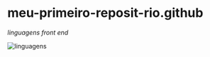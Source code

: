 # meu-primeiro-reposit-rio.github

*linguagens front end*

![linguagens](https://skillicons.dev/icons?i=js,html,css,react)




   
